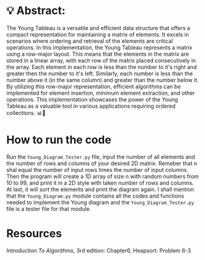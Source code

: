 # 💡 Abstract: 

The Young Tableau is a versatile and efficient data structure that offers a compact 
representation for maintaining a matrix of elements. It excels in scenarios where 
ordering and retrieval of the elements are critical operations. In this implementation, 
the Young Tableau represents a matrix using a row-major layout. This means that the elements 
in the matrix are stored in a linear array, with each row of the matrix placed consecutively in the array. Each element in each 
row is less than the number to it's right and greater then the number to it's left. Similarly, 
each number is less than the number above it (in the same column) and greater than the number
below it.
By utilizing this row-major representation, efficient algorithms can be implemented for element 
insertion, minimum element extraction, and other operations. 
This implementation showcases the power of the Young Tableau as a 
valuable tool in various applications requiring ordered collections. 📊💪
# How to run the code
Run the `Young_Diagram_Tester.py` file, 
input the number of all elements and the number of rows and columns of your desired 2D matrix. Remeber that
n shal equal the number of input rows times the number of input columns. Then the program will create a 1D array of size n 
with random numbers from 10 to 99, 
and print it in a 2D style with taken number of rows and columns. At last, it will sort the elements and
print the diagram again.
I shall mention that the `Young_Diagram.py` module contains all the codes and functions needed to implement the
Young diagram and the `Young_Diagram_Tester.py` file is a tester file for that module.
# Resources
_Introduction To Algorithms_, 3rd edition: Chapter6, Heapsort: Problem 6-3


	

